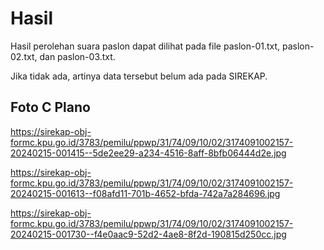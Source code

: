 # Hasil

Hasil perolehan suara paslon dapat dilihat pada file paslon-01.txt, paslon-02.txt, dan paslon-03.txt.

Jika tidak ada, artinya data tersebut belum ada pada SIREKAP.

## Foto C Plano

https://sirekap-obj-formc.kpu.go.id/3783/pemilu/ppwp/31/74/09/10/02/3174091002157-20240215-001415--5de2ee29-a234-4516-8aff-8bfb06444d2e.jpg

https://sirekap-obj-formc.kpu.go.id/3783/pemilu/ppwp/31/74/09/10/02/3174091002157-20240215-001613--f08afd11-701b-4652-bfda-742a7a284696.jpg

https://sirekap-obj-formc.kpu.go.id/3783/pemilu/ppwp/31/74/09/10/02/3174091002157-20240215-001730--f4e0aac9-52d2-4ae8-8f2d-190815d250cc.jpg
